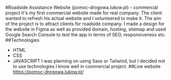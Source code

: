 #Roadside Assistance Website (pomoc-drogowa.lukow.pl) - commercial project
It's my first commercial website made for real company. The client wanted to refresh his actual website and I volunteered to make it. The aim of the project is to attract clients for roadside company. I made a design for the website in Figma as well as provided domain, hosting, sitemap and used Google Search Console to test the app in terms of SEO, responsiveness etc.
##Technologies

- HTML
- CSS
- JAVASCRIPT
  I was planning on using Sass or Tailwind, but I decided not to use technologies I know well in commercial project.
  ##Live website
  https://pomoc-drogowa.lukow.pl/
